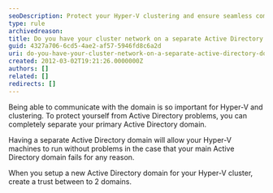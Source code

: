 ```yaml
---
seoDescription: Protect your Hyper-V clustering and ensure seamless communication by setting up a separate Active Directory domain with trust between the two.
type: rule
archivedreason:
title: Do you have your cluster network on a separate Active Directory domain?
guid: 4327a706-6cd5-4ae2-af57-5946fd8c6a2d
uri: do-you-have-your-cluster-network-on-a-separate-active-directory-domain
created: 2012-03-02T19:21:26.0000000Z
authors: []
related: []
redirects: []
---
```


Being able to communicate with the domain is so important for Hyper-V and clustering. To protect yourself from Active Directory problems, you can completely separate your primary Active Directory domain.

<!--endintro-->

Having a separate Active Directory domain will allow your Hyper-V machines to run without problems in the case that your main Active Directory domain fails for any reason.

When you setup a new Active Directory domain for your Hyper-V cluster, create a trust between to 2 domains.
